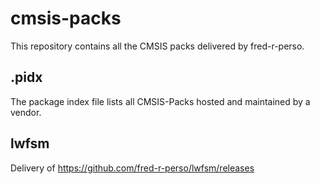 # cmsis-packs
This repository contains all the CMSIS packs delivered by fred-r-perso.

## .pidx
The package index file lists all CMSIS-Packs hosted and maintained by a vendor. 

## lwfsm
Delivery of https://github.com/fred-r-perso/lwfsm/releases
